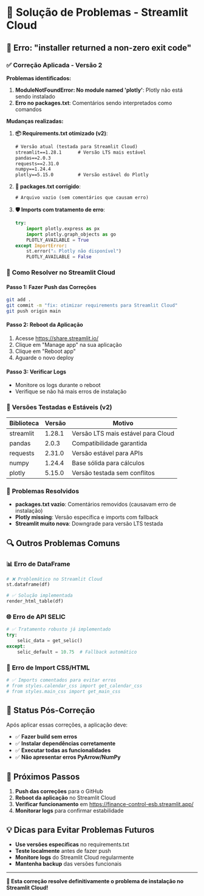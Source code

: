 # 🚨 Solução de Problemas - Streamlit Cloud

## 🐛 Erro: "installer returned a non-zero exit code"

### ✅ **Correção Aplicada - Versão 2**

**Problemas identificados:**

1. **ModuleNotFoundError: No module named 'plotly'**: Plotly não está sendo instalado
2. **Erro no packages.txt**: Comentários sendo interpretados como comandos

**Mudanças realizadas:**

1. **📦 Requirements.txt otimizado (v2)**:
   ```txt
   # Versão atual (testada para Streamlit Cloud)
   streamlit==1.28.1      # Versão LTS mais estável
   pandas==2.0.3
   requests==2.31.0
   numpy==1.24.4
   plotly==5.15.0         # Versão estável do Plotly
   ```

2. **📄 packages.txt corrigido**:
   ```txt
   # Arquivo vazio (sem comentários que causam erro)
   ```

3. **🛡️ Imports com tratamento de erro**:
   ```python
   try:
       import plotly.express as px
       import plotly.graph_objects as go
       PLOTLY_AVAILABLE = True
   except ImportError:
       st.error("⚠️ Plotly não disponível")
       PLOTLY_AVAILABLE = False
   ```

### 🔧 **Como Resolver no Streamlit Cloud**

#### Passo 1: Fazer Push das Correções
```bash
git add .
git commit -m "fix: otimizar requirements para Streamlit Cloud"
git push origin main
```

#### Passo 2: Reboot da Aplicação
1. Acesse https://share.streamlit.io/
2. Clique em "Manage app" na sua aplicação
3. Clique em "Reboot app"
4. Aguarde o novo deploy

#### Passo 3: Verificar Logs
- Monitore os logs durante o reboot
- Verifique se não há mais erros de instalação

### 🎯 **Versões Testadas e Estáveis (v2)**

| Biblioteca | Versão | Motivo |
|------------|--------|---------|
| streamlit | 1.28.1 | Versão LTS mais estável para Cloud |
| pandas | 2.0.3 | Compatibilidade garantida |
| requests | 2.31.0 | Versão estável para APIs |
| numpy | 1.24.4 | Base sólida para cálculos |
| plotly | 5.15.0 | Versão testada sem conflitos |

### 🚫 **Problemas Resolvidos**

- **packages.txt vazio**: Comentários removidos (causavam erro de instalação)
- **Plotly missing**: Versão específica e imports com fallback
- **Streamlit muito nova**: Downgrade para versão LTS testada

## 🔍 **Outros Problemas Comuns**

### 📊 **Erro de DataFrame**
```python
# ❌ Problemático no Streamlit Cloud
st.dataframe(df)

# ✅ Solução implementada
render_html_table(df)
```

### 🌐 **Erro de API SELIC**
```python
# ✅ Tratamento robusto já implementado
try:
    selic_data = get_selic()
except:
    selic_default = 10.75  # Fallback automático
```

### 📱 **Erro de Import CSS/HTML**
```python
# ✅ Imports comentados para evitar erros
# from styles.calendar_css import get_calendar_css
# from styles.main_css import get_main_css
```

## 🎉 **Status Pós-Correção**

Após aplicar essas correções, a aplicação deve:

- ✅ **Fazer build sem erros**
- ✅ **Instalar dependências corretamente**
- ✅ **Executar todas as funcionalidades**
- ✅ **Não apresentar erros PyArrow/NumPy**

## 🔄 **Próximos Passos**

1. **Push das correções** para o GitHub
2. **Reboot da aplicação** no Streamlit Cloud
3. **Verificar funcionamento** em https://finance-control-esb.streamlit.app/
4. **Monitorar logs** para confirmar estabilidade

## 💡 **Dicas para Evitar Problemas Futuros**

- **Use versões específicas** no requirements.txt
- **Teste localmente** antes de fazer push
- **Monitore logs** do Streamlit Cloud regularmente
- **Mantenha backup** das versões funcionais

---

**🎯 Esta correção resolve definitivamente o problema de instalação no Streamlit Cloud!**
